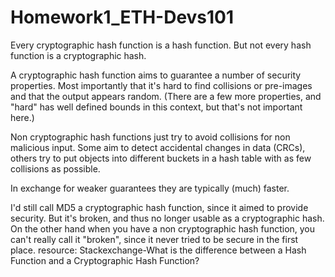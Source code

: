 # Homework1_ETH-Devs101
Every cryptographic hash function is a hash function. But not every hash function is a cryptographic hash.

A cryptographic hash function aims to guarantee a number of security properties. Most importantly that it's hard to find collisions or pre-images and that the output appears random. (There are a few more properties, and "hard" has well defined bounds in this context, but that's not important here.)

Non cryptographic hash functions just try to avoid collisions for non malicious input. Some aim to detect accidental changes in data (CRCs), others try to put objects into different buckets in a hash table with as few collisions as possible.

In exchange for weaker guarantees they are typically (much) faster.

I'd still call MD5 a cryptographic hash function, since it aimed to provide security. But it's broken, and thus no longer usable as a cryptographic hash. On the other hand when you have a non cryptographic hash function, you can't really call it "broken", since it never tried to be secure in the first place.
resource: Stackexchange-What is the difference between a Hash Function and a Cryptographic Hash Function?
